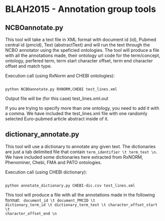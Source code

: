 # BLAH2015  - Annotation group tools 


<h2>NCBOannotate.py</h2>

This tool will take a text file in XML format with document id (id), Pubmed central id (pmcid), Text (abstractText) and will run the text through the NCBO annotator using the speficied ontologies. The tool will produce a file with all the annotations made, their ontology url code for the term/concept, ontology, perfered term, term start character offset, term end character offset and match type. 

Execution call (using RxNorm and CHEBI ontologies):

<code>
python NCBOannotate.py RXNORM,CHEBI test_lines.xml
</code>

Output file will be (for this case) test_lines.xml.out

If you are trying to specify more than one ontology, you need to add it with a comma. We have included the test_lines.xml file with one randomly selected Euro-pubmed article abstract inside of it. 

<h2>dictionary_annotate.py</h2>

This tool will use a dictionary to annotate any given text. The dictionaries are just a tab delimited file that contain <code>term_identifier \t term_text \n</code>. We have included some dictionaries here extracted from RxNORM, Phenominer, Chebi, FMA and PATO ontologies. 

Execution call (using CHEBI dictionary):

<code>
python annotate_dictionary.py CHEBI-dic.csv test_lines.xml
</code>

This tool will produce a file with all the annotations made in the following format:
<code> document_id \t document_PMCID \t dictionary_term_id \t dictionary_term_text \t character_offset_start \t character_offset_end \n </code> 

